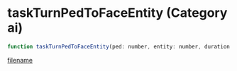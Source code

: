 # taskTurnPedToFaceEntity (Category ai)

```js
function taskTurnPedToFaceEntity(ped: number, entity: number, duration: number): void
```

[filename](taskTurnPedToFaceEntity_m.md ':include')